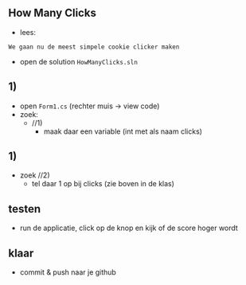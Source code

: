 

## How Many Clicks

- lees:
```
We gaan nu de meest simpele cookie clicker maken
```

- open de solution `HowManyClicks.sln`


## 1)
- open `Form1.cs` (rechter muis -> view code)
- zoek:
    - //1) 
        - maak daar een variable (int met als naam clicks)

## 1)

- zoek //2) 
    - tel daar 1 op bij clicks (zie boven in de klas)

## testen

- run de applicatie, click op de knop en kijk of de score hoger wordt

## klaar

- commit & push naar je github        